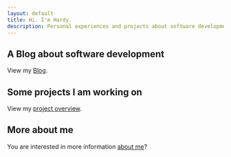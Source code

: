```yaml
---
layout: default
title: Hi. I'm Hardy.
description: Personal experiences and projects about software development, programming and computer science.
---
```


## A Blog about software development

View my [Blog](https://scheel.dev/blog).

## Some projects I am working on

View my [project overview](https://scheel.dev/projects).

## More about me
You are interested in more information [about me](https://scheel.dev/aboutme)?
